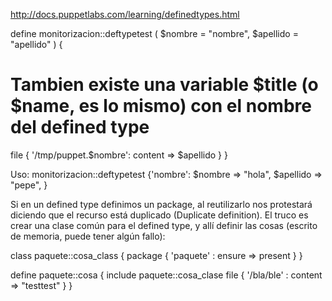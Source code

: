 http://docs.puppetlabs.com/learning/definedtypes.html

define monitorizacion::deftypetest (
  $nombre = "nombre",
  $apellido = "apellido"
) 
{
  # Tambien existe una variable $title (o $name, es lo mismo) con el nombre del defined type
  file { '/tmp/puppet.$nombre':
    content => $apellido
  } 
} 


Uso:
monitorizacion::deftypetest {'nombre':
  $nombre => "hola",
  $apellido => "pepe",
}


Si en un defined type definimos un package, al reutilizarlo nos protestará diciendo que el recurso está duplicado (Duplicate definition).
El truco es crear una clase común para el defined type, y allí definir las cosas (escrito de memoria, puede tener algún fallo):

class paquete::cosa_class {
  package { 'paquete' : ensure => present }
}

define paquete::cosa {
  include paquete::cosa_clase
  file { '/bla/ble' : content => "testtest" }
}
